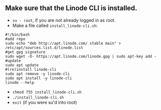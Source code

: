 Make sure that the Linode CLI is installed.
---
- `su - root`, if you are not already logged in as root.
- Make a file called `install_linode-cli.sh`:
```
#!/bin/bash
#add repo
sudo echo "deb http://apt.linode.com/ stable main" > /etc/apt/sources.list.d/linode.list
#get gpg signature
sudo wget -O- https://apt.linode.com/linode.gpg | sudo apt-key add -
#update
sudo apt update
#(re)install linode-cli
sudo apt remove -y linode-cli
sudo apt install -y linode-cli
linode --help
```
- `chmod 755 install_linode-cli.sh`
- `./install_linode-cli.sh`
- `exit` (if you were su'd into root)